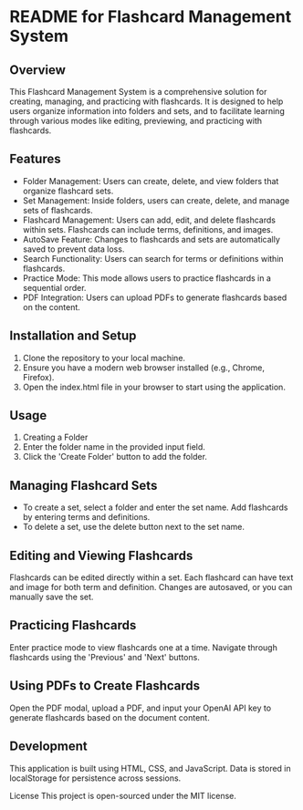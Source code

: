# README for Flashcard Management System
## Overview
This Flashcard Management System is a comprehensive solution for creating, managing, and practicing with flashcards. It is designed to help users organize information into folders and sets, and to facilitate learning through various modes like editing, previewing, and practicing with flashcards.

## Features
* Folder Management:
  Users can create, delete, and view folders that organize flashcard sets.
* Set Management:
  Inside folders, users can create, delete, and manage sets of flashcards.
* Flashcard Management:
  Users can add, edit, and delete flashcards within sets. Flashcards can include terms, definitions, and images.
* AutoSave Feature:
  Changes to flashcards and sets are automatically saved to prevent data loss.
* Search Functionality:
  Users can search for terms or definitions within flashcards.
* Practice Mode:
  This mode allows users to practice flashcards in a sequential order.
* PDF Integration:
  Users can upload PDFs to generate flashcards based on the content.

## Installation and Setup
1. Clone the repository to your local machine.
2. Ensure you have a modern web browser installed (e.g., Chrome, Firefox).
3. Open the index.html file in your browser to start using the application.


## Usage
1. Creating a Folder
2. Enter the folder name in the provided input field.
3. Click the 'Create Folder' button to add the folder.


## Managing Flashcard Sets
* To create a set, select a folder and enter the set name. Add flashcards by entering terms and definitions.
* To delete a set, use the delete button next to the set name.

## Editing and Viewing Flashcards
Flashcards can be edited directly within a set.
Each flashcard can have text and image for both term and definition.
Changes are autosaved, or you can manually save the set.

## Practicing Flashcards
Enter practice mode to view flashcards one at a time.
Navigate through flashcards using the 'Previous' and 'Next' buttons.

## Using PDFs to Create Flashcards
Open the PDF modal, upload a PDF, and input your OpenAI API key to generate flashcards based on the document content.

## Development
This application is built using HTML, CSS, and JavaScript.
Data is stored in localStorage for persistence across sessions.

License
This project is open-sourced under the MIT license.
